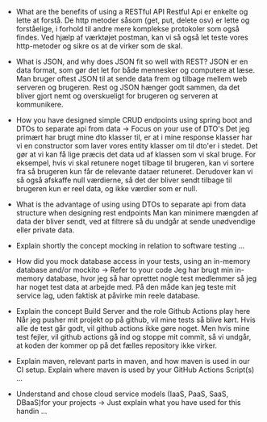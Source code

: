 - What are the benefits of using a RESTful API
  Restful Api er enkelte og lette at forstå. De http metoder såsom (get, put, delete osv) er lette og forståelige, i forhold
  til andre mere komplekse protokoler som også findes. Ved hjælp af værktøjet postman, kan vi så også let teste vores http-metoder
  og sikre os at de virker som de skal.
  
- What is JSON, and why does JSON fit so well with REST?
  JSON er en data format, som gør det let for både mennesker og computere at læse. Man bruger oftest JSON til at sende data frem og tilbage
  mellem web serveren og brugeren. Rest og JSON hænger godt sammen, da det bliver gjort nemt og overskueligt for brugeren og serveren at
  kommunikere.
  
- How you have designed simple CRUD endpoints using spring boot and DTOs to separate api from data  -> Focus on your use of DTO's
  Det jeg primært har brugt mine dto klasser til, er at i mine response klasser har vi en constructor som laver vores entity klasser
  om til dto'er i stedet. Det gør at vi kan få lige præcis det data ud af klassen som vi skal bruge. For eksempel, hvis vi skal retunere
  noget tilbage til brugeren, kan vi sortere fra så brugeren kun får de relevante dataer retuneret. Derudover kan vi så også afskaffe
  null værdierne, så det der bliver sendt tilbage til brugeren kun er reel data, og ikke værdier som er null.
  
-  What is the advantage of using using DTOs to separate api from data structure when designing rest endpoints
   Man kan minimere mængden af data der bliver sendt, ved at filtrere så du undgår at sende unødvendige eller private data.
  
- Explain shortly the concept mocking in relation to software testing
  ...
  
- How did you mock database access in your tests, using an in-memory database and/or mockito → Refer to your code
  Jeg har brugt min in-memory database, hvor jeg så har oprettet nogle test medlemmer så jeg har noget test data
  at arbejde med. På den måde kan jeg teste mit service lag, uden faktisk at påvirke min reele database.
  
- Explain the concept Build Server and the role Github Actions play here
  Når jeg pusher mit projekt op på github, vil mine tests så blive kørt. Hvis alle de test går godt, vil github actions
  ikke gøre noget. Men hvis mine test fejler, vil github actions gå ind og stoppe mit commit, så vi undgår, at
  koden der kommer op på det fælles repository ikke virker.
  
- Explain maven, relevant parts in maven, and how maven is used in our CI setup. Explain where maven is used by your GitHub Actions Script(s)
  ...
  
- Understand and chose cloud service models (IaaS, PaaS, SaaS, DBaaS)for your projects -> Just explain what you have used for this handin
  ...
  

